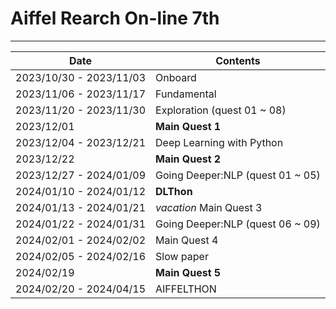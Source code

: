 # Aiffel Rearch On-line 7th

---
<!--
## onboard (week 1)
  - 아이펠 OT, 협업 툴, markdown, Linux, Github등 소개


## fundamental (week 2-3)
  - 프로젝트 진행을 위한 기본지식 공부


## exploration (week 4-5)
  -  간단한 토이프로젝트 진행, 피어리뷰

1. [QUEST1](https://github.com/okchang95/aiffel_quest_changwoo/tree/main/exploration/quest1) : Kaggle의 bike sharing 데이터셋을 이용해 기초적인 회귀 모델 활용 데이터분석 프로젝트 (+당뇨병 수치 예측 회귀분석)<br><br>
   > : linear regression <br>
   <br>
2. [QUEST2](https://github.com/okchang95/aiffel_quest_changwoo/tree/main/exploration/quest2) : [2019 2nd ML month with KaKR](https://www.kaggle.com/competitions/2019-2nd-ml-month-with-kakr/overview) 참여<br><br>
   > : kaggle 체험<br>
   <br>
3. [QUEST3](https://github.com/okchang95/aiffel_quest_changwoo/tree/main/exploration/quest3) : 얼굴 인식 스티커 앱(eg. SNOW) 기능 구현<br><br>
   > : face detection 기술, 이미지 처리기법 등 기초적인 CV 구현<br>
   <br>
4. [QUEST4](https://github.com/okchang95/aiffel_quest_changwoo/tree/main/exploration/quest4) : 영화리뷰 텍스트 감성분석<br><br>
   > : Text Classification task 구현 ~ embedding, 모델 비교, 기초적인 NLP 구현<br>
   <br>
5. [QUEST5](https://github.com/okchang95/aiffel_quest_changwoo/tree/main/exploration/quest5) : Semantic segmentation으로 shallow focus 구현<br><br>
   > : CV segmantation task -> pretrained medel(DeepLabV3+) 활용, 문제점 분석<br>
   <br>
-->
|Date|Contents|
|---|---|
|2023/10/30 - 2023/11/03| Onboard |
|2023/11/06 - 2023/11/17| Fundamental| 
|2023/11/20 - 2023/11/30| Exploration (quest 01 ~ 08)|
|2023/12/01| **Main Quest 1**|
|2023/12/04 - 2023/12/21| Deep Learning with Python|
|2023/12/22| **Main Quest 2**|
|2023/12/27 - 2024/01/09| Going Deeper:NLP (quest 01 ~ 05)|
|2024/01/10 - 2024/01/12| **DLThon**|
|2024/01/13 - 2024/01/21| *vacation* Main Quest 3|
|2024/01/22 - 2024/01/31| Going Deeper:NLP (quest 06 ~ 09)|
|2024/02/01 - 2024/02/02| Main Quest 4|
|2024/02/05 - 2024/02/16| Slow paper |
|2024/02/19| **Main Quest 5**|
|2024/02/20 - 2024/04/15| AIFFELTHON|




